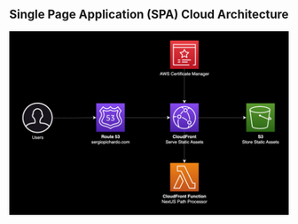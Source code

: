 ## Single Page Application (SPA) Cloud Architecture 

![Single Page Application Cloud Architecture](/assets/static-website-infra.png)

